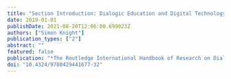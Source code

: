 ```yaml
---
title: "Section Introduction: Dialogic Education and Digital Technology"
date: 2019-01-01
publishDate: 2021-08-20T12:06:00.699023Z
authors: ["Simon Knight"]
publication_types: ["2"]
abstract: ""
featured: false
publication: "*The Routledge International Handbook of Research on Dialogic Education*"
doi: "10.4324/9780429441677-32"
---
```


